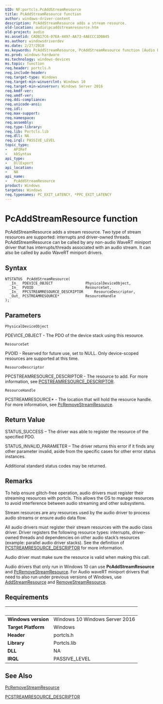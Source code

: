 ```yaml
---
UID: NF:portcls.PcAddStreamResource
title: PcAddStreamResource function
author: windows-driver-content
description: PcAddStreamResource adds a stream resource.
old-location: audio\pcaddstreamresource.htm
old-project: audio
ms.assetid: CADB17C6-07EA-4497-AA73-4AECCC1D0A45
ms.author: windowsdriverdev
ms.date: 2/27/2018
ms.keywords: PcAddStreamResource, PcAddStreamResource function [Audio Devices], audio.pcaddstreamresource, portcls/PcAddStreamResource
ms.prod: windows-hardware
ms.technology: windows-devices
ms.topic: function
req.header: portcls.h
req.include-header: 
req.target-type: Windows
req.target-min-winverclnt: Windows 10
req.target-min-winversvr: Windows Server 2016
req.kmdf-ver: 
req.umdf-ver: 
req.ddi-compliance: 
req.unicode-ansi: 
req.idl: 
req.max-support: 
req.namespace: 
req.assembly: 
req.type-library: 
req.lib: Portcls.lib
req.dll: NA
req.irql: PASSIVE_LEVEL
topic_type:
-	APIRef
-	kbSyntax
api_type:
-	DllExport
api_location:
-	NA
api_name:
-	PcAddStreamResource
product: Windows
targetos: Windows
req.typenames: PC_EXIT_LATENCY, *PPC_EXIT_LATENCY
---
```



# PcAddStreamResource function
PcAddStreamResource adds a stream resource. 
Two type of stream resources are supported: interrupts and driver-owned threads. PcAddStreamResource can be called by any non-audio WaveRT miniport driver that has interrupts/threads associated with an audio stream. It can also be called by audio WaveRT miniport drivers.

## Syntax

````
NTSTATUS  PcAddStreamResource(
  _In_  PDEVICE_OBJECT               PhysicalDeviceObject,
  _In_  PVOID                        ResourceSet,
  _In_  PPCSTREAMRESOURCE_DESCRIPTOR     ResourceDescriptor,
  _Out_ PCSTREAMRESOURCE*            ResourceHandle
);
````

## Parameters

`PhysicalDeviceObject`

PDEVICE_OBJECT - The PDO of the device stack using this resource.

`ResourceSet`

PVOID - Reserved for future use, set to NULL. Only device-scoped resources are supported at this time.

`ResourceDescriptor`

PPCSTREAMRESOURCE_DESCRIPTOR - The resource to add. For more information, see <a href="..\portcls\ns-portcls-_pcstreamresource_descriptor.md">PCSTREAMRESOURCE_DESCRIPTOR</a>.

`ResourceHandle`

PCSTREAMRESOURCE* - The location that will hold the resource handle. For more information, see <a href="..\portcls\nf-portcls-pcremovestreamresource.md">PcRemoveStreamResource</a>.


## Return Value

STATUS_SUCCESS – The driver was able to register the resource of the specified PDO. 

 

STATUS_INVALID_PARAMETER – The driver returns this error if it finds any other parameter invalid, aside from the specific cases for other error status instances. 



Additional standard status codes may be returned.

## Remarks

To help ensure glitch-free operation, audio drivers must register their streaming resources with portcls. This allows the OS to manage resources to avoid interference between audio streaming and other subsystems. 

Stream resources are any resources used by the audio driver to process audio streams or ensure audio data flow. 

All audio drivers must register their stream resources with the audio class driver. Driver registers the following resource types: interrupts, driver-owned threads and dependencies on other audio stack’s resources (example: parallel audio driver stacks). See the definition of <a href="..\portcls\ns-portcls-_pcstreamresource_descriptor.md">PCSTREAMRESOURCE_DESCRIPTOR</a> for more information.  

Audio driver must make sure the resource is valid when making this call.

Audio drivers that only run in Windows 10 can use  <b>PcAddStreamResource</b> and <a href="..\portcls\nf-portcls-pcremovestreamresource.md">PcRemoveStreamResource</a>. For Audio waveRT miniport drivers that need to also run under previous versions of Windows, use <a href="https://msdn.microsoft.com/F9F7E13B-E8D1-4B02-9CC5-737145DEFEB9">AddStreamResource</a> and <a href="https://msdn.microsoft.com/35A90B3C-27D7-4BBA-A754-098D191A3201">RemoveStreamResource</a>.

## Requirements
| &nbsp; | &nbsp; |
| ---- |:---- |
| **Windows version** | Windows 10 Windows Server 2016 |
| **Target Platform** | Windows |
| **Header** | portcls.h |
| **Library** | Portcls.lib |
| **DLL** | NA |
| **IRQL** | PASSIVE_LEVEL |

## See Also

<a href="..\portcls\nf-portcls-pcremovestreamresource.md">PcRemoveStreamResource</a>



<a href="..\portcls\ns-portcls-_pcstreamresource_descriptor.md">PCSTREAMRESOURCE_DESCRIPTOR</a>